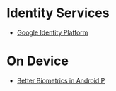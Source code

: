 # Identity Services

- [Google Identity Platform](https://developers.google.com/identity/choose-auth)

# On Device

- [Better Biometrics in Android P](https://android-developers.googleblog.com/2018/06/better-biometrics-in-android-p.html)
